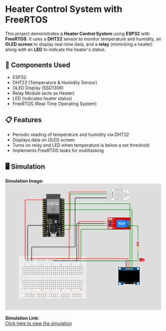 # Heater Control System with FreeRTOS
This project demonstrates a **Heater Control System** using **ESP32** with **FreeRTOS**. It uses a **DHT22** sensor to monitor temperature and humidity, an **OLED screen** to display real-time data, and a **relay** (mimicking a heater) along with an **LED** to indicate the heater's status.

## 🧰 Components Used

- ESP32
- DHT22 (Temperature & Humidity Sensor)
- OLED Display (SSD1306)
- Relay Module (acts as Heater)
- LED (indicates heater status)
- FreeRTOS (Real-Time Operating System)

## 📋 Features

- Periodic reading of temperature and humidity via DHT22
- Displays data on OLED screen
- Turns on relay and LED when temperature is below a set threshold
- Implements FreeRTOS tasks for multitasking

## 🖥️ Simulation

**Simulation Image:**  
![Simulation Screenshot](RTOS_Diagram.PNG)

**Simulation Link:**  
[Click here to view the simulation](https://wokwi.com/projects/437156056135982081)  
